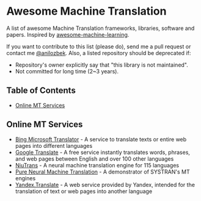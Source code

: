 # Awesome Machine Translation
A list of awesome Machine Translation frameworks, libraries, software and papers. Inspired by [awesome-machine-learning](https://github.com/josephmisiti/awesome-machine-learning).

If you want to contribute to this list (please do), send me a pull request or contact me [@anilozbek](https://twitter.com/anilozbek). Also, a listed repository should be deprecated if:

- Repository's owner explicitly say that "this library is not maintained".
- Not committed for long time (2~3 years).

## Table of Contents
- [Online MT Services](#online-mt)

## Online MT Services
- [Bing Microsoft Translator](https://www.bing.com/translator) - A service to translate texts or entire web pages into different languages
- [Google Translate](https://translate.google.com/) - A free service instantly translates words, phrases, and web pages between English and over 100 other languages
- [NiuTrans](https://niutrans.vip/) - A neural machine translation engine for 115 languages
- [Pure Neural Machine Translation](https://demo-pnmt.systran.net/production#/translation) - A demonstrator of SYSTRAN's MT engines
- [Yandex.Translate](https://translate.yandex.com/) - A web service provided by Yandex, intended for the translation of text or web pages into another language
